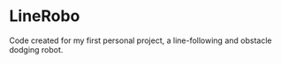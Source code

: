 # LineRobo
Code created for my first personal project, a line-following and obstacle dodging robot.
